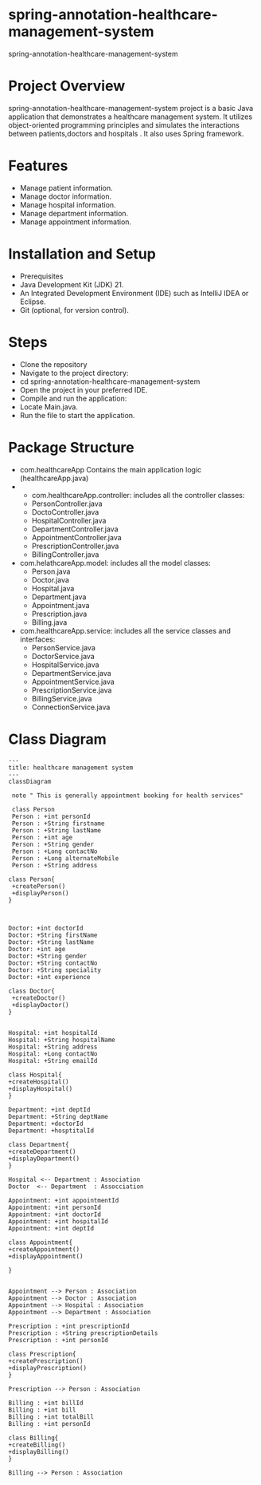 
# spring-annotation-healthcare-management-system
spring-annotation-healthcare-management-system

# Project Overview  
spring-annotation-healthcare-management-system project is a basic Java application that demonstrates a healthcare management system. It utilizes object-oriented programming principles and simulates the interactions between patients,doctors and hospitals . It also uses Spring framework.

# Features   
* Manage patient information.
* Manage doctor information.
* Manage hospital information.
* Manage department information.
* Manage appointment information.

# Installation and Setup  
* Prerequisites
* Java Development Kit (JDK) 21.
* An Integrated Development Environment (IDE) such as IntelliJ IDEA or Eclipse.
* Git (optional, for version control).

# Steps
* Clone the repository
* Navigate to the project directory:
* cd spring-annotation-healthcare-management-system
* Open the project in your preferred IDE.
* Compile and run the application:
* Locate Main.java.
* Run the file to start the application.

# Package Structure
* com.healthcareApp Contains the main application logic (healthcareApp.java)
* * com.healthcareApp.controller: includes all the controller classes:
  * PersonController.java
  * DoctoController.java
  * HospitalController.java
  * DepartmentController.java
  * AppointmentController.java
  * PrescriptionController.java
  * BillingController.java
* com.helathcareApp.model: includes all the model classes:
  * Person.java
  * Doctor.java
  * Hospital.java
  * Department.java
  * Appointment.java
  * Prescription.java
  * Billing.java
* com.healthcareApp.service: includes all the service classes and interfaces:
   * PersonService.java
   * DoctorService.java
   * HospitalService.java
   * DepartmentService.java
   * AppointmentService.java
   * PrescriptionService.java
   * BillingService.java
   * ConnectionService.java
     
 # Class Diagram
```mermaid
---
title: healthcare management system
---
classDiagram

 note " This is generally appointment booking for health services"

 class Person
 Person : +int personId
 Person : +String firstname
 Person : +String lastName
 Person : +int age
 Person : +String gender
 Person : +Long contactNo
 Person : +Long alternateMobile
 Person : +String address

class Person{
 +createPerson()
 +displayPerson()
}

 

Doctor: +int doctorId
Doctor: +String firstName
Doctor: +String lastName
Doctor: +int age
Doctor: +String gender
Doctor: +String contactNo
Doctor: +String speciality
Doctor: +int experience

class Doctor{
 +createDoctor()
 +displayDoctor()
}


Hospital: +int hospitalId
Hospital: +String hospitalName
Hospital: +String address
Hospital: +Long contactNo
Hospital: +String emailId

class Hospital{
+createHospital()
+displayHospital()
}

Department: +int deptId
Department: +String deptName
Department: +doctorId
Department: +hosptitalId

class Department{
+createDepartment()
+displayDepartment()
}

Hospital <-- Department : Association
Doctor  <-- Department  : Assocciation

Appointment: +int appointmentId
Appointment: +int personId
Appointment: +int doctorId
Appointment: +int hospitalId
Appointment: +int deptId

class Appointment{
+createAppointment()
+displayAppointment()

}


Appointment --> Person : Association
Appointment --> Doctor : Association
Appointment --> Hospital : Association
Appointment --> Department : Association

Prescription : +int prescriptionId
Prescription : +String prescriptionDetails
Prescription : +int personId

class Prescription{
+createPrescription()
+displayPrescription()
}

Prescription --> Person : Association

Billing : +int billId
Billing : +int bill
Billing : +int totalBill
Billing : +int personId

class Billing{
+createBilling()
+displayBilling()
}

Billing --> Person : Association

```


